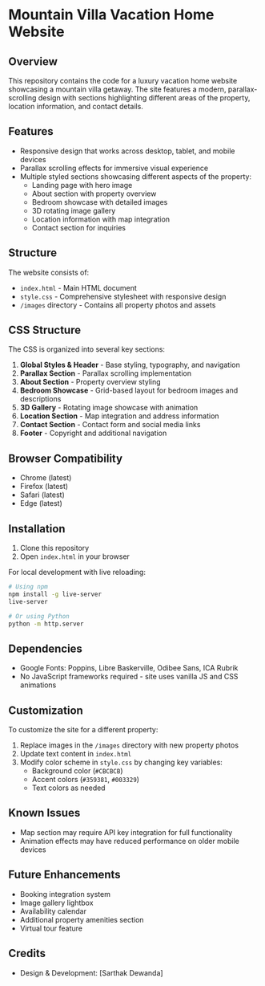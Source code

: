 # Mountain Villa Vacation Home Website

## Overview
This repository contains the code for a luxury vacation home website showcasing a mountain villa getaway. The site features a modern, parallax-scrolling design with sections highlighting different areas of the property, location information, and contact details.

## Features
- Responsive design that works across desktop, tablet, and mobile devices
- Parallax scrolling effects for immersive visual experience
- Multiple styled sections showcasing different aspects of the property:
  - Landing page with hero image
  - About section with property overview
  - Bedroom showcase with detailed images
  - 3D rotating image gallery
  - Location information with map integration
  - Contact section for inquiries

## Structure
The website consists of:
- `index.html` - Main HTML document
- `style.css` - Comprehensive stylesheet with responsive design
- `/images` directory - Contains all property photos and assets

## CSS Structure
The CSS is organized into several key sections:
1. **Global Styles & Header** - Base styling, typography, and navigation
2. **Parallax Section** - Parallax scrolling implementation
3. **About Section** - Property overview styling
4. **Bedroom Showcase** - Grid-based layout for bedroom images and descriptions
5. **3D Gallery** - Rotating image showcase with animation
6. **Location Section** - Map integration and address information
7. **Contact Section** - Contact form and social media links
8. **Footer** - Copyright and additional navigation

## Browser Compatibility
- Chrome (latest)
- Firefox (latest)
- Safari (latest)
- Edge (latest)

## Installation
1. Clone this repository
2. Open `index.html` in your browser

For local development with live reloading:
```bash
# Using npm
npm install -g live-server
live-server

# Or using Python
python -m http.server
```

## Dependencies
- Google Fonts: Poppins, Libre Baskerville, Odibee Sans, ICA Rubrik
- No JavaScript frameworks required - site uses vanilla JS and CSS animations

## Customization
To customize the site for a different property:
1. Replace images in the `/images` directory with new property photos
2. Update text content in `index.html`
3. Modify color scheme in `style.css` by changing key variables:
   - Background color (`#CBCBCB`)
   - Accent colors (`#359381`, `#003329`)
   - Text colors as needed

## Known Issues
- Map section may require API key integration for full functionality
- Animation effects may have reduced performance on older mobile devices

## Future Enhancements
- Booking integration system
- Image gallery lightbox
- Availability calendar
- Additional property amenities section
- Virtual tour feature

## Credits
- Design & Development: [Sarthak Dewanda]
